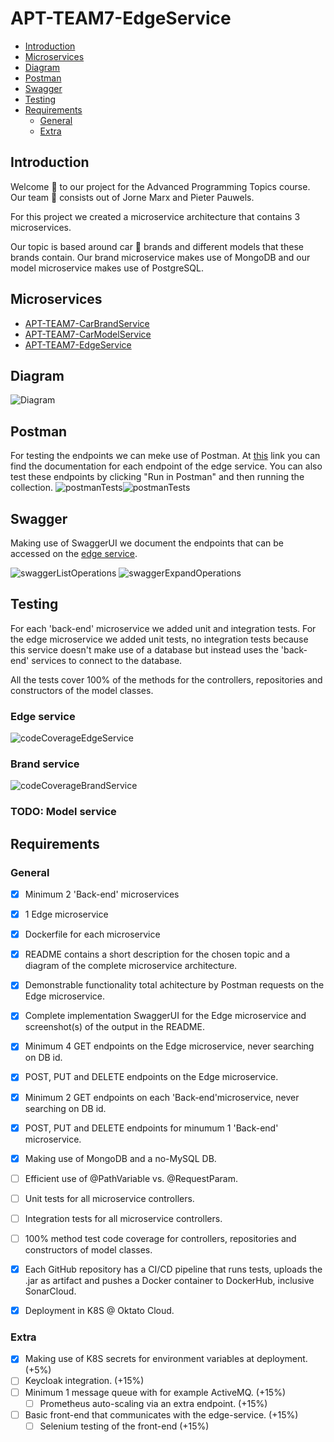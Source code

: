# APT-TEAM7-EdgeService

- [Introduction](#introduction)
- [Microservices](#microservices)
- [Diagram](#diagram)
- [Postman](#postman)
- [Swagger](#swagger)
- [Testing](#testing)
- [Requirements](#requirements)
  - [General](#general)
  - [Extra](#extra)

## Introduction
Welcome :wave: to our project for the Advanced Programming Topics course. Our team :busts_in_silhouette: consists out of Jorne Marx and Pieter Pauwels.

For this project we created a microservice architecture that contains 3 microservices. 

Our topic is based around car :car: brands and different models that these brands contain. Our brand microservice makes use of MongoDB and our model microservice makes use of PostgreSQL.

## Microservices
- [APT-TEAM7-CarBrandService](https://github.com/PauwelsPieter/APT-TEAM7-CarBrandService)
- [APT-TEAM7-CarModelService](https://github.com/PauwelsPieter/APT-TEAM7-CarModelService)
- [APT-TEAM7-EdgeService](https://github.com/PauwelsPieter/APT-TEAM7-EdgeService)

## Diagram
![Diagram](https://lh3.googleusercontent.com/pw/AM-JKLVjswOS8cmJrVqrTHQtwmH7cOhYZGM5oOIQhRAr0dQtmSZPvYT7X_c-Gqx_rTuVhU9i7KwxmK3_E8OAycx9hPbjBCUUhb8d35fNzZ9RVP4ifcYdB_zinbaekQ31yFqZK1oSU4RUCkgWBWr-K2pzNXpj=w1019-h937-no?authuser=0)

## Postman
For testing the endpoints we can meke use of Postman. At [this](https://documenter.getpostman.com/view/18957198/UVRHiPPz) link you can find the documentation for each endpoint of the edge service. You can also test these endpoints by clicking "Run in Postman" and then running the collection.
![postmanTests]()![postmanTests](https://user-images.githubusercontent.com/57799581/147872942-e54c77a4-ae2b-4570-84ca-a946e91a3f70.png)


## Swagger
Making use of SwaggerUI we document the endpoints that can be accessed on the [edge service](https://edge-service-server-pauwelspieter.cloud.okteto.net/swagger-ui.html).

![swaggerListOperations](https://user-images.githubusercontent.com/57799581/147872073-c86860ca-485c-4f71-8bfd-7b0461efcc66.png)
![swaggerExpandOperations](https://user-images.githubusercontent.com/57799581/147872329-c4a0f6fd-4523-4e43-8f75-01937cb81ffc.png)

## Testing
For each 'back-end' microservice we added unit and integration tests. For the edge microservice we added unit tests, no integration tests because this service doesn't make use of a database but instead uses the 'back-end' services to connect to the database.

All the tests cover 100% of the methods for the controllers, repositories and constructors of the model classes.
### Edge service
![codeCoverageEdgeService](https://user-images.githubusercontent.com/57799581/147872444-cfdecfc1-41b8-43bd-95ab-b5b52a38b543.PNG)

### Brand service
![codeCoverageBrandService](https://user-images.githubusercontent.com/57799581/147872448-1f8f088d-c7de-4206-b28f-d441f302166e.PNG)

### TODO: Model service

## Requirements
### General
- [x] Minimum 2 'Back-end' microservices
- [x] 1 Edge microservice
- [x] Dockerfile for each microservice
- [x] README contains a short description for the chosen topic and a diagram of the complete microservice architecture.
- [x] Demonstrable functionality total achitecture by Postman requests on the Edge microservice.
- [x] Complete implementation SwaggerUI for the Edge microservice and screenshot(s) of the output in the README.

- [x] Minimum 4 GET endpoints on the Edge microservice, never searching on DB id.
- [x] POST, PUT and DELETE endpoints on the Edge microservice.
- [x] Minimum 2 GET endpoints on each 'Back-end'microservice, never searching on DB id.
- [x] POST, PUT and DELETE endpoints for minumum 1 'Back-end' microservice.
- [x] Making use of MongoDB and a no-MySQL DB.
- [ ] Efficient use of @PathVariable vs. @RequestParam.

- [ ] Unit tests for all microservice controllers.
- [ ] Integration tests for all microservice controllers.
- [ ] 100% method test code coverage for controllers, repositories and constructors of model classes.

- [x] Each GitHub repository has a CI/CD pipeline that runs tests, uploads the .jar as artifact and pushes a Docker container to DockerHub, inclusive SonarCloud.
- [x] Deployment in K8S @ Oktato Cloud.
### Extra
- [x] Making use of K8S secrets for environment variables at deployment. (+5%)
- [ ] Keycloak integration. (+15%)
- [ ] Minimum 1 message queue with for example ActiveMQ. (+15%)
  - [ ] Prometheus auto-scaling via an extra endpoint. (+15%) 
- [ ] Basic front-end that communicates with the edge-service. (+15%)
  - [ ] Selenium testing of the front-end (+15%)
